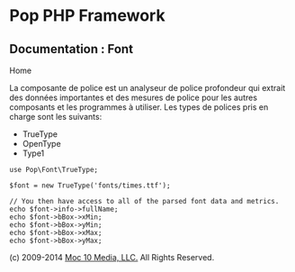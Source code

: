 Pop PHP Framework
=================

Documentation : Font
--------------------

Home

La composante de police est un analyseur de police profondeur qui
extrait des données importantes et des mesures de police pour les autres
composants et les programmes à utiliser. Les types de polices pris en
charge sont les suivants:

-   TrueType
-   OpenType
-   Type1

<!-- -->

    use Pop\Font\TrueType;

    $font = new TrueType('fonts/times.ttf');

    // You then have access to all of the parsed font data and metrics.
    echo $font->info->fullName;
    echo $font->bBox->xMin;
    echo $font->bBox->yMin;
    echo $font->bBox->xMax;
    echo $font->bBox->yMax;

\(c) 2009-2014 [Moc 10 Media, LLC.](http://www.moc10media.com) All
Rights Reserved.

